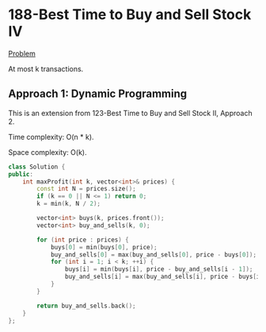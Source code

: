 # 188-Best Time to Buy and Sell Stock IV

[Problem](https://leetcode.com/problems/best-time-to-buy-and-sell-stock-iv/)

At most k transactions.

## Approach 1: Dynamic Programming

This is an extension from 123-Best Time to Buy and Sell Stock II, Approach 2.

Time complexity: O(n * k).

Space complexity: O(k).

```c++
class Solution {
public:
    int maxProfit(int k, vector<int>& prices) {
        const int N = prices.size();
        if (k == 0 || N <= 1) return 0;
        k = min(k, N / 2);

        vector<int> buys(k, prices.front());
        vector<int> buy_and_sells(k, 0);

        for (int price : prices) {
            buys[0] = min(buys[0], price);
            buy_and_sells[0] = max(buy_and_sells[0], price - buys[0]);
            for (int i = 1; i < k; ++i) {
                buys[i] = min(buys[i], price - buy_and_sells[i - 1]);
                buy_and_sells[i] = max(buy_and_sells[i], price - buys[i]);
            }
        }

        return buy_and_sells.back();
    }
};
```

